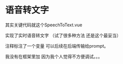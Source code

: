 # 语音转文字
其实关键代码就这个SpeechToText.vue

实现了实时语音转文字 （试了很多种方法 还是这个最妥当）

注释标注了一个变量 可以后续在后端传输给prompt。

我没有在框架里加 因为我个人觉得不方便调试。。。
